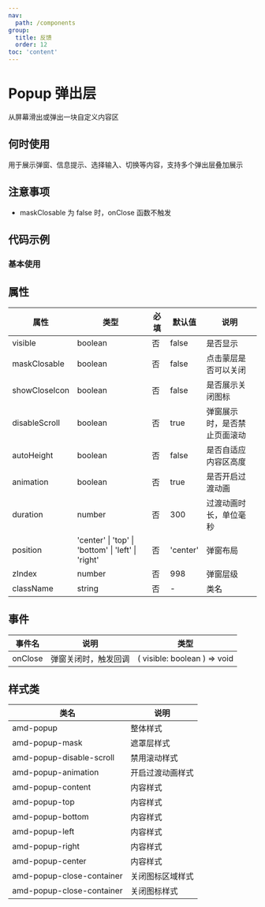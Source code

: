 ```yaml
---
nav:
  path: /components
group:
  title: 反馈
  order: 12
toc: 'content'
---
```


# Popup 弹出层
从屏幕滑出或弹出一块自定义内容区
## 何时使用
用于展示弹窗、信息提示、选择输入、切换等内容，支持多个弹出层叠加展示

## 注意事项
- maskClosable 为 false 时，onClose 函数不触发

## 代码示例
### 基本使用
<code src='../../demo/pages/Popup'></code>



## 属性

| 属性 | 类型 | 必填 | 默认值 | 说明 |
| -----|-----|-----|-----|----- |
| visible | boolean | 否 | false | 是否显示 |
| maskClosable | boolean | 否 | false | 点击蒙层是否可以关闭 |
| showCloseIcon | boolean | 否 | false | 是否展示关闭图标 |
| disableScroll | boolean | 否 | true | 弹窗展示时，是否禁止页面滚动 |
| autoHeight | boolean | 否 | false | 是否自适应内容区高度 |
| animation | boolean | 否 | true | 是否开启过渡动画 |
| duration | number | 否 | 300 | 过渡动画时长，单位毫秒 |
| position | 'center' &verbar; 'top' &verbar; 'bottom' &verbar; 'left' &verbar; 'right' | 否 | 'center' | 弹窗布局 |
| zIndex | number | 否 | 998 | 弹窗层级 |
| className | string | 否 | - | 类名 |

## 事件

| 事件名 | 说明 | 类型 |
| -----|-----|-----|
| onClose | 弹窗关闭时，触发回调 | ( visible: boolean ) => void |

## 样式类

| 类名 | 说明 |
| ----|----|
| amd-popup | 整体样式 |
| amd-popup-mask | 遮罩层样式 |
| amd-popup-disable-scroll | 禁用滚动样式 |
| amd-popup-animation | 开启过渡动画样式 |
| amd-popup-content | 内容样式 |
| amd-popup-top | 内容样式 |
| amd-popup-bottom | 内容样式 |
| amd-popup-left | 内容样式 |
| amd-popup-right | 内容样式 |
| amd-popup-center | 内容样式 |
| amd-popup-close-container | 关闭图标区域样式 |
| amd-popup-close-container | 关闭图标样式 |

